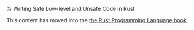 % Writing Safe Low-level and Unsafe Code in Rust

This content has moved into the
[the Rust Programming Language book](book/unsafe.html).
